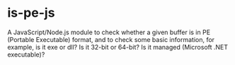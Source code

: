 # is-pe-js
A JavaScript/Node.js module to check whether a given buffer is in PE (Portable Executable) format, and to check some basic information, for example, is it exe or dll? Is it 32-bit or 64-bit? Is it managed (Microsoft .NET executable)?
